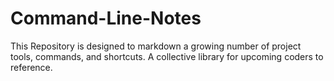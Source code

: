 # Command-Line-Notes

This Repository is designed to markdown a growing number of project tools, commands, and shortcuts. A collective library for upcoming coders to reference.


